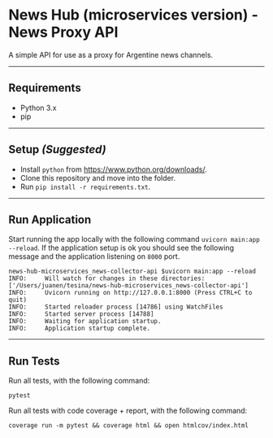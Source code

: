 # News Hub (microservices version) - News Proxy API

A simple API for use as a proxy for Argentine news channels.
<hr /> 

## Requirements
- Python 3.x
- pip
<hr /> 

## Setup _(Suggested)_
- Install `python` from https://www.python.org/downloads/.
- Clone this repository and move into the folder.
- Run ``pip install -r requirements.txt``.

<hr /> 

## Run Application
Start running the app locally with the following command ``uvicorn main:app --reload``.
If the application setup is ok you should see the following message and the application listening on `8000` port.
```console
news-hub-microservices_news-collector-api $uvicorn main:app --reload
INFO:     Will watch for changes in these directories: ['/Users/juanen/tesina/news-hub-microservices_news-collector-api']
INFO:     Uvicorn running on http://127.0.0.1:8000 (Press CTRL+C to quit)
INFO:     Started reloader process [14786] using WatchFiles
INFO:     Started server process [14788]
INFO:     Waiting for application startup.
INFO:     Application startup complete.
```
<hr /> 

## Run Tests

Run all tests, with the following command:
```console
pytest
```

Run all tests with code coverage + report, with the following command:
```console
coverage run -m pytest && coverage html && open htmlcov/index.html
```
